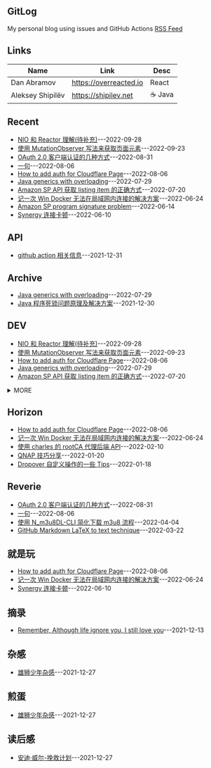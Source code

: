 ## GitLog 
My personal blog using issues and GitHub Actions [RSS Feed](https://bxb100.github.io/blog/feed.xml)
## Links
| Name | Link | Desc |
| ---- | ---- | ---- |
| Dan Abramov | https://overreacted.io | React |
| Aleksey Shipilëv | https://shipilev.net | ☕ Java |

## Recent
- [NIO 和 Reactor 理解(待补充)](https://github.com/bxb100/blog/issues/26)---2022-09-28
- [使用 MutationObserver 写法来获取页面元素](https://github.com/bxb100/blog/issues/24)---2022-09-23
- [OAuth 2.0 客户端认证的几种方式](https://github.com/bxb100/blog/issues/23)---2022-08-31
- [一句](https://github.com/bxb100/blog/issues/22)---2022-08-06
- [How to add auth for Cloudflare Page](https://github.com/bxb100/blog/issues/21)---2022-08-06
- [Java generics with overloading](https://github.com/bxb100/blog/issues/20)---2022-07-29
- [Amazon SP API 获取 listing item 的正确方式](https://github.com/bxb100/blog/issues/19)---2022-07-20
- [记一次 Win Docker 无法在局域网内连接的解决方案](https://github.com/bxb100/blog/issues/18)---2022-06-24
- [Amazon SP program signature problem](https://github.com/bxb100/blog/issues/17)---2022-06-14
- [Synergy 连接卡顿](https://github.com/bxb100/blog/issues/16)---2022-06-10

## API
- [github action 相关信息](https://github.com/bxb100/blog/issues/7)---2021-12-31


## Archive
- [Java generics with overloading](https://github.com/bxb100/blog/issues/20)---2022-07-29
- [Java 程序死锁问题原理及解决方案](https://github.com/bxb100/blog/issues/6)---2021-12-30


## DEV
- [NIO 和 Reactor 理解(待补充)](https://github.com/bxb100/blog/issues/26)---2022-09-28
- [使用 MutationObserver 写法来获取页面元素](https://github.com/bxb100/blog/issues/24)---2022-09-23
- [How to add auth for Cloudflare Page](https://github.com/bxb100/blog/issues/21)---2022-08-06
- [Java generics with overloading](https://github.com/bxb100/blog/issues/20)---2022-07-29
- [Amazon SP API 获取 listing item 的正确方式](https://github.com/bxb100/blog/issues/19)---2022-07-20
<details><summary>MORE</summary>

- [Amazon SP program signature problem](https://github.com/bxb100/blog/issues/17)---2022-06-14
- [How to use FluentBit multiline](https://github.com/bxb100/blog/issues/15)---2022-04-17
- [实现 TDD 的一些捷径](https://github.com/bxb100/blog/issues/14)---2022-04-06
</details>


## Horizon
- [How to add auth for Cloudflare Page](https://github.com/bxb100/blog/issues/21)---2022-08-06
- [记一次 Win Docker 无法在局域网内连接的解决方案](https://github.com/bxb100/blog/issues/18)---2022-06-24
- [使用 charles 的 rootCA  代理后端 API](https://github.com/bxb100/blog/issues/10)---2022-02-10
- [QNAP 技巧分享](https://github.com/bxb100/blog/issues/9)---2022-01-20
- [Dropover 自定义操作的一些 Tips](https://github.com/bxb100/blog/issues/8)---2022-01-18


## Reverie
- [OAuth 2.0 客户端认证的几种方式](https://github.com/bxb100/blog/issues/23)---2022-08-31
- [一句](https://github.com/bxb100/blog/issues/22)---2022-08-06
- [使用 N_m3u8DL-CLI 简化下载 m3u8 流程](https://github.com/bxb100/blog/issues/13)---2022-04-04
- [GitHub Markdown LaTeX to text technique](https://github.com/bxb100/blog/issues/12)---2022-03-22


## 就是玩
- [How to add auth for Cloudflare Page](https://github.com/bxb100/blog/issues/21)---2022-08-06
- [记一次 Win Docker 无法在局域网内连接的解决方案](https://github.com/bxb100/blog/issues/18)---2022-06-24
- [Synergy 连接卡顿](https://github.com/bxb100/blog/issues/16)---2022-06-10


## 摘录
- [Remember, Although life ignore you, I still love you](https://github.com/bxb100/blog/issues/3)---2021-12-13


## 杂感
- [雄狮少年杂感](https://github.com/bxb100/blog/issues/5)---2021-12-27


## 煎蛋
- [雄狮少年杂感](https://github.com/bxb100/blog/issues/5)---2021-12-27


## 读后感
- [安迪·威尔-挽救计划](https://github.com/bxb100/blog/issues/4)---2021-12-27

